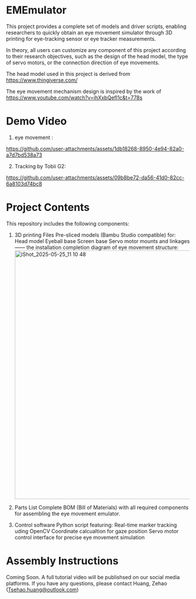 # EMEmulator
This project provides a complete set of models and driver scripts, enabling researchers to quickly obtain an eye movement simulator through 3D printing for eye-tracking sensor or eye tracker measurements.

In theory, all users can customize any component of this project according to their research objectives, such as the design of the head model, the type of servo motors, or the connection direction of eye movements.

The head model used in this project is derived from https://www.thingiverse.com/

The eye movement mechanism design is inspired by the work of https://www.youtube.com/watch?v=ihXxbQefl1c&t=778s


# Demo Video
1. eye movement :


https://github.com/user-attachments/assets/1db18268-8950-4e94-82a0-a7d7bd538a73


2. Tracking by Tobii G2:


https://github.com/user-attachments/assets/09b8be72-da56-41d0-82cc-6a8103d74bc8

# Project Contents
This repository includes the following components:
1. 3D printing Files
   Pre-sliced models (Bambu Studio compatible) for:
      Head model
      Eyeball base
      Screen base
      Servo motor mounts and linkages
   —— the installation completion diagram of eye movement structure: <img width="681" alt="iShot_2025-05-25_11 10 48" src="https://github.com/user-attachments/assets/cb4b1389-2007-42a2-9193-6dd6ac751ef2" />

   
3. Parts List
   Complete BOM (Bill of Materials) with all required components for assembling the eye movement emulator.
5. Control software
   Python script featuring:
      Real-time marker tracking uding OpenCV
      Coordinate calcualtion for gaze position
      Servo motor control interface for precise eye movement simulation

# Assembly Instructions
Coming Soon. A full tutorial video will be publishsed on our social media platforms. If you have any questions, please contact Huang, Zehao (Tsehao.huang@outlook.com)




   

